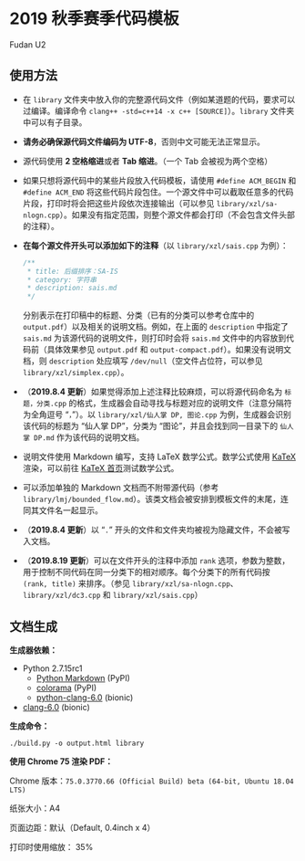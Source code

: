 # 2019 秋季赛季代码模板

Fudan U2

## 使用方法

* 在 `library` 文件夹中放入你的完整源代码文件（例如某道题的代码，要求可以过编译。编译命令 `clang++ -std=c++14 -x c++ [SOURCE]`）。`library` 文件夹中可以有子目录。

* **请务必确保源代码文件编码为 UTF-8**，否则中文可能无法正常显示。

* 源代码使用 **2 空格缩进**或者 **Tab 缩进**。（一个 Tab 会被视为两个空格）

* 如果只想将源代码中的某些片段放入代码模板，请使用 `#define ACM_BEGIN` 和 `#define ACM_END` 将这些代码片段包住。一个源文件中可以截取任意多的代码片段，打印时将会把这些片段依次连接输出（可以参见 `library/xzl/sa-nlogn.cpp`）。如果没有指定范围，则整个源文件都会打印（不会包含文件头部的注释）。

* **在每个源文件开头可以添加如下的注释**（以 `library/xzl/sais.cpp` 为例）：

    ```c++
    /**
     * title: 后缀排序：SA-IS
     * category: 字符串
     * description: sais.md
     */
    ```

    分别表示在打印稿中的标题、分类（已有的分类可以参考仓库中的 `output.pdf`）以及相关的说明文档。例如，在上面的 `description` 中指定了 `sais.md` 为该源代码的说明文件，则打印时会将 `sais.md` 文件中的内容放到代码前（具体效果参见 `output.pdf` 和 `output-compact.pdf`）。如果没有说明文档，则 `description` 处应填写 `/dev/null`（空文件占位符，可以参见 `library/xzl/simplex.cpp`）。

* （**2019.8.4 更新**）如果觉得添加上述注释比较麻烦，可以将源代码命名为 `标题，分类.cpp` 的格式，生成器会自动寻找与标题对应的说明文件（注意分隔符为全角逗号 “`，`”）。以 `library/xzl/仙人掌 DP, 图论.cpp` 为例，生成器会识别该代码的标题为 “仙人掌 DP”，分类为 “图论”，并且会找到同一目录下的 `仙人掌 DP.md` 作为该代码的说明文档。

* 说明文件使用 Markdown 编写，支持 LaTeX 数学公式。数学公式使用 [KaTeX](https://katex.org) 渲染，可以前往 [KaTeX 首页](https://katex.org)测试数学公式。

* 可以添加单独的 Markdown 文档而不附带源代码（参考 `library/lmj/bounded_flow.md`）。该类文档会被安排到模板文件的末尾，连同其文件名一起显示。

* （**2019.8.4 更新**）以 “`.`” 开头的文件和文件夹均被视为隐藏文件，不会被写入文档。

* （**2019.8.19 更新**）可以在文件开头的注释中添加 `rank` 选项，参数为整数，用于控制不同代码在同一分类下的相对顺序。每个分类下的所有代码按 `(rank, title)` 来排序。（参见 `library/xzl/sa-nlogn.cpp`、`library/xzl/dc3.cpp` 和 `library/xzl/sais.cpp`）

## 文档生成

**生成器依赖：**

* Python 2.7.15rc1
    * [Python Markdown](https://pypi.org/project/Markdown/) (PyPI)
    * [colorama](https://pypi.org/project/colorama/) (PyPI)
    * [python-clang-6.0](https://packages.ubuntu.com/bionic/python-clang-6.0) (bionic)
* [clang-6.0](https://packages.ubuntu.com/bionic/clang-6.0) (bionic)

**生成命令：**

```
./build.py -o output.html library
```

**使用 Chrome 75 渲染 PDF：**

Chrome 版本：`75.0.3770.66 (Official Build) beta (64-bit, Ubuntu 18.04 LTS)`

纸张大小：A4

页面边距：默认（Default, 0.4inch x 4）

打印时使用缩放： 35%
